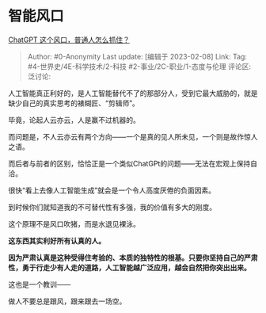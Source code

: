 # 智能风口
[ChatGPT 这个风口，普通人怎么抓住？](https://www.zhihu.com/question/582326598/answer/2883095452)

> Author: #0-Anonymity
> Last update: [编辑于 2023-02-08]
> Link:
> Tag: #4-世界史/4E-科学技术/2-科技 #2-事业/2C-职业/1-态度与伦理
> 评论区:
> 泛讨论:

人工智能真正利好的，是人工智能替代不了的那部分人，受到它最大威胁的，就是缺少自己的真实思考的裱糊匠、“剪辑师”。

毕竟，论起人云亦云，人是赢不过机器的。

而问题是，不人云亦云有两个方向——一个是真的见人所未见，一个则是故作惊人之语。

而后者与前者的区别，恰恰正是一个类似ChatGPt的问题——无法在宏观上保持自洽。

很快“看上去像人工智能生成”就会是一个令人高度厌倦的负面因素。

到时候你们就知道我的不可替代性有多强，我的价值有多大的刚度。

这个原理不是风口吹猪，而是水退见裸泳。

**这东西其实利好所有认真的人。**

**因为严肃认真是这种受得住考验的、本质的独特性的根基。只要你坚持自己的严肃性，勇于行走少有人走的道路，人工智能越广泛应用，越会自然把你突出出来。**

这也是一个教训——

做人不要总是跟风，跟来跟去一场空。
